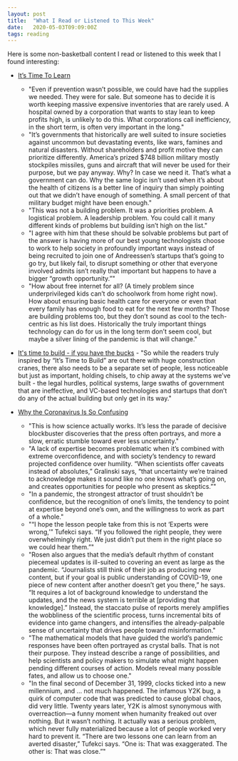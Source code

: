 ```yaml
---
layout: post
title:  "What I Read or Listened to This Week"
date:   2020-05-03T09:09:00Z
tags: reading
---
```

Here is some non-basketball content I read or listened to this week that I found interesting:


* [It’s Time To Learn](https://scottberkun.com/2020/its-time-to-learn/)
    + "Even if prevention wasn’t possible, we could have had the supplies we needed. They were for sale. But someone has to decide it is worth keeping massive expensive inventories that are rarely used. A hospital owned by a corporation that wants to stay lean to keep profits high, is unlikely to do this. What corporations call inefficiency, in the short term, is often very important in the long."
    + "It’s governments that historically are well suited to insure societies against uncommon but devastating events, like wars, famines and natural disasters. Without shareholders and profit motive they can prioritize differently. America’s prized $748 billion military mostly stockpiles missiles, guns and aircraft that will never be used for their purpose, but we pay anyway. Why? In case we need it. That’s what a government can do. Why the same logic isn’t used when it’s about the health of citizens is a better line of inquiry than simply pointing out that we didn’t have enough of something. A small percent of that military budget might have been enough."
    + "This was not a building problem. It was a priorities problem. A logistical problem. A leadership problem. You could call it many different kinds of problems but building isn’t high on the list."
    + "I agree with him that these should be solvable problems but part of the answer is having more of our best young technologists choose to work to help society in profoundly important ways instead of being recruited to join one of Andreessen’s startups that’s going to go try, but likely fail, to disrupt something or other that everyone involved admits isn’t really that important but happens to have a bigger “growth opportunity.”"
    + "How about free internet for all? (A timely problem since underprivileged kids can’t do schoolwork from home right now). How about ensuring basic health care for everyone or even that every family has enough food to eat for the next few months? Those are building problems too, but they don’t sound as cool to the tech-centric as his list does. Historically the truly important things technology can do for us in the long term don’t seem cool, but maybe a silver lining of the pandemic is that will change."

* [It's time to build - if you have the bucks](https://vicki.substack.com/p/its-time-to-build-if-you-have-the) - "So while the readers truly inspired by “It’s Time to Build” are out there with huge construction cranes, there also needs to be a separate set of people, less noticeable but just as important, holding chisels, to chip away at the systems we’ve built - the legal hurdles, political systems, large swaths of government that are ineffective, and VC-based technologies and startups that don’t do any of the actual building but only get in its way."

* [Why the Coronavirus Is So Confusing](https://www.theatlantic.com/health/archive/2020/04/pandemic-confusing-uncertainty/610819/)
    + "This is how science actually works. It’s less the parade of decisive blockbuster discoveries that the press often portrays, and more a slow, erratic stumble toward ever less uncertainty."
    + "A lack of expertise becomes problematic when it’s combined with extreme overconfidence, and with society’s tendency to reward projected confidence over humility. “When scientists offer caveats instead of absolutes,” Gralinski says, “that uncertainty we’re trained to acknowledge makes it sound like no one knows what’s going on, and creates opportunities for people who present as skeptics.”"
    + "In a pandemic, the strongest attractor of trust shouldn’t be confidence, but the recognition of one’s limits, the tendency to point at expertise beyond one’s own, and the willingness to work as part of a whole."
    + "“I hope the lesson people take from this is not ‘Experts were wrong,’” Tufekci says. “If you followed the right people, they were overwhelmingly right. We just didn’t put them in the right place so we could hear them.”"
    + "Rosen also argues that the media’s default rhythm of constant piecemeal updates is ill-suited to covering an event as large as the pandemic. “Journalists still think of their job as producing new content, but if your goal is public understanding of COVID-19, one piece of new content after another doesn’t get you there,” he says. “It requires a lot of background knowledge to understand the updates, and the news system is terrible at [providing that knowledge].” Instead, the staccato pulse of reports merely amplifies the wobbliness of the scientific process, turns incremental bits of evidence into game changers, and intensifies the already-palpable sense of uncertainty that drives people toward misinformation."
    + "The mathematical models that have guided the world’s pandemic responses have been often portrayed as crystal balls. That is not their purpose. They instead describe a range of possibilities, and help scientists and policy makers to simulate what might happen pending different courses of action. Models reveal many possible fates, and allow us to choose one."
    + "In the final second of December 31, 1999, clocks ticked into a new millennium, and … not much happened. The infamous Y2K bug, a quirk of computer code that was predicted to cause global chaos, did very little. Twenty years later, Y2K is almost synonymous with overreaction—a funny moment when humanity freaked out over nothing. But it wasn’t nothing. It actually was a serious problem, which never fully materialized because a lot of people worked very hard to prevent it. “There are two lessons one can learn from an averted disaster,” Tufekci says. “One is: That was exaggerated. The other is: That was close.”"
